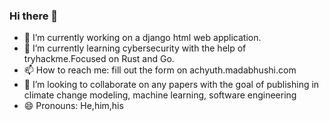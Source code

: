 ### Hi there 👋

- 🔭 I’m currently working on a django html web application. 
- 🌱 I’m currently learning cybersecurity with the help of tryhackme.Focused on Rust and Go.
- 📫 How to reach me: fill out the form on achyuth.madabhushi.com
- 👯 I’m looking to collaborate on any papers with the goal of publishing in climate change modeling, machine learning, software engineering 
- 😄 Pronouns: He,him,his

<!--
**amadabhu/amadabhu** is a ✨ _special_ ✨ repository because its `README.md` (this file) appears on your GitHub profile.

Here are some ideas to get you started:

- 🔭 I’m currently working on ...
- 🌱 I’m currently learning ...
- 👯 I’m looking to collaborate on ...
- 🤔 I’m looking for help with ...
- 💬 Ask me about ...
- 📫 How to reach me: ...
- 😄 Pronouns: ...
- ⚡ Fun fact: ...
-->
